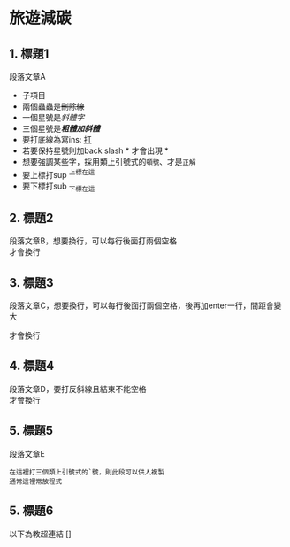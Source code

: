# 旅遊減碳
## 1. 標題1
段落文章A
- 子項目
- 兩個蟲蟲是~~刪除線~~
- 一個星號是*斜體字*
- 三個星號是***粗體加斜體***
- 要打底線為寫ins: <ins>打</ins>
- 若要保持星號則加back slash \* 才會出現 \*
- 想要強調某些字，採用類上引號式的`頓號`、才是`正解`
- 要上標打sup <sup>上標在這</sup>
- 要下標打sub <sub>下標在這</sub>
## 2. 標題2
段落文章B，想要換行，可以每行後面打兩個空格  
才會換行
## 3. 標題3
段落文章C，想要換行，可以每行後面打兩個空格，後再加enter一行，間距會變大  

才會換行  
## 4. 標題4
段落文章D，要打反斜線且結束不能空格\
才會換行
## 5. 標題5
段落文章E
```Python(這裡可以寫是甚麼語法的程式)
在這裡打三個類上引號式的`號，則此段可以供人複製
通常這裡常放程式
```
## 5. 標題6
以下為教超連結 []
